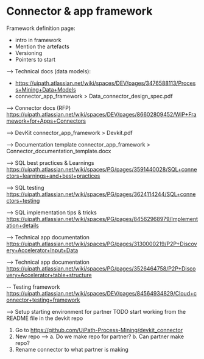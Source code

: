 # Connector & app framework
Framework definition page:
- intro in framework
- Mention the artefacts
- Versioning
- Pointers to start


--> Technical docs (data models):
- https://uipath.atlassian.net/wiki/spaces/DEV/pages/3476588113/Process+Mining+Data+Models
- connector_app_framework > Data_connector_design_spec.pdf

--> Connector docs (RFP)
https://uipath.atlassian.net/wiki/spaces/DEV/pages/86602809452/WIP+Framework+for+Apps+Connectors

--> DevKit
connector_app_framework > Devkit.pdf

--> Documentation template
connector_app_framework > Connector_documentation_template.docx

--> SQL best practices & Learnings
https://uipath.atlassian.net/wiki/spaces/PG/pages/3591440028/SQL+connectors+learnings+and+best+practices

--> SQL testing
https://uipath.atlassian.net/wiki/spaces/PG/pages/3624114244/SQL+connectors+testing

--> SQL implementation tips & tricks
https://uipath.atlassian.net/wiki/spaces/PG/pages/84562968979/Implementation+details

--> Technical app documentation
https://uipath.atlassian.net/wiki/spaces/PG/pages/3130000219/P2P+Discovery+Accelerator+Input+Data

--> Technical app documentation
https://uipath.atlassian.net/wiki/spaces/PG/pages/3526464758/P2P+Discovery+Accelerator+table+structure

-- Testing framework
https://uipath.atlassian.net/wiki/spaces/DEV/pages/84564934829/Cloud+connector+testing+framework

--> Setup starting environment for partner
TODO start working from the README file in the devkit repo
1. Go to https://github.com/UiPath-Process-Mining/devkit_connector
2. New repo --> 
	a. Do we make repo for partner?
	b. Can partner make repo?
3. Rename connector to what partner is making
